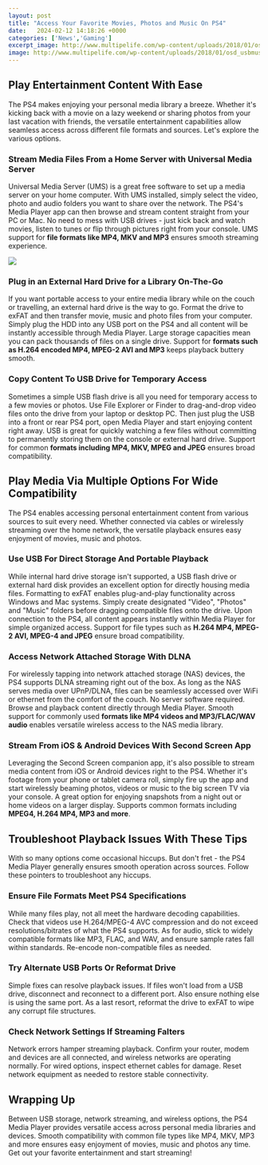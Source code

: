 ```yaml
---
layout: post
title: "Access Your Favorite Movies, Photos and Music On PS4"
date:   2024-02-12 14:18:26 +0000
categories: ['News','Gaming']
excerpt_image: http://www.multipelife.com/wp-content/uploads/2018/01/osd_usbmusic.jpg
image: http://www.multipelife.com/wp-content/uploads/2018/01/osd_usbmusic.jpg
---
```


## Play Entertainment Content With Ease  
The PS4 makes enjoying your personal media library a breeze. Whether it's kicking back with a movie on a lazy weekend or sharing photos from your last vacation with friends, the versatile entertainment capabilities allow seamless access across different file formats and sources. Let's explore the various options.
### **Stream Media Files From a Home Server with Universal Media Server** 
Universal Media Server (UMS) is a great free software to set up a media server on your home computer. With UMS installed, simply select the video, photo and audio folders you want to share over the network. The PS4's Media Player app can then browse and stream content straight from your PC or Mac. No need to mess with USB drives - just kick back and watch movies, listen to tunes or flip through pictures right from your console. UMS support for **file formats like MP4, MKV and MP3** ensures smooth streaming experience. 

![](http://images.pushsquare.com/news/2015/06/guide_how_to_view_photos_play_music_and_watch_videos_with_ps4_media_player/attachment/2/original.jpg)
### **Plug in an External Hard Drive for a Library On-The-Go**
If you want portable access to your entire media library while on the couch or travelling, an external hard drive is the way to go. Format the drive to exFAT and then transfer movie, music and photo files from your computer. Simply plug the HDD into any USB port on the PS4 and all content will be instantly accessible through Media Player. Large storage capacities mean you can pack thousands of files on a single drive. Support for **formats such as H.264 encoded MP4, MPEG-2 AVI and MP3** keeps playback buttery smooth.
### **Copy Content To USB Drive for Temporary Access**
Sometimes a simple USB flash drive is all you need for temporary access to a few movies or photos. Use File Explorer or Finder to drag-and-drop video files onto the drive from your laptop or desktop PC. Then just plug the USB into a front or rear PS4 port, open Media Player and start enjoying content right away. USB is great for quickly watching a few files without committing to permanently storing them on the console or external hard drive. Support for common **formats including MP4, MKV, MPEG and JPEG** ensures broad compatibility.
## Play Media Via Multiple Options For Wide Compatibility  
The PS4 enables accessing personal entertainment content from various sources to suit every need. Whether connected via cables or wirelessly streaming over the home network, the versatile playback ensures easy enjoyment of movies, music and photos.
### **Use USB For Direct Storage And Portable Playback** 
While internal hard drive storage isn't supported, a USB flash drive or external hard disk provides an excellent option for directly housing media files. Formatting to exFAT enables plug-and-play functionality across Windows and Mac systems. Simply create designated "Video", "Photos" and "Music" folders before dragging compatible files onto the drive. Upon connection to the PS4, all content appears instantly within Media Player for simple organized access. Support for file types such as **H.264 MP4, MPEG-2 AVI, MPEG-4 and JPEG** ensure broad compatibility. 
### **Access Network Attached Storage With DLNA**  
For wirelessly tapping into network attached storage (NAS) devices, the PS4 supports DLNA streaming right out of the box. As long as the NAS serves media over UPnP/DLNA, files can be seamlessly accessed over WiFi or ethernet from the comfort of the couch. No server software required. Browse and playback content directly through Media Player. Smooth support for commonly used **formats like MP4 videos and MP3/FLAC/WAV audio** enables versatile wireless access to the NAS media library.
### **Stream From iOS & Android Devices With Second Screen App**
Leveraging the Second Screen companion app, it's also possible to stream media content from iOS or Android devices right to the PS4. Whether it's footage from your phone or tablet camera roll, simply fire up the app and start wirelessly beaming photos, videos or music to the big screen TV via your console. A great option for enjoying snapshots from a night out or home videos on a larger display. Supports common formats including **MPEG4, H.264 MP4, MP3 and more**.
## Troubleshoot Playback Issues With These Tips
With so many options come occasional hiccups. But don't fret - the PS4 Media Player generally ensures smooth operation across sources. Follow these pointers to troubleshoot any hiccups.
### **Ensure File Formats Meet PS4 Specifications** 
While many files play, not all meet the hardware decoding capabilities. Check that videos use H.264/MPEG-4 AVC compression and do not exceed resolutions/bitrates of what the PS4 supports. As for audio, stick to widely compatible formats like MP3, FLAC, and WAV, and ensure sample rates fall within standards. Re-encode non-compatible files as needed.
### **Try Alternate USB Ports Or Reformat Drive**
Simple fixes can resolve playback issues. If files won't load from a USB drive, disconnect and reconnect to a different port. Also ensure nothing else is using the same port. As a last resort, reformat the drive to exFAT to wipe any corrupt file structures. 
### **Check Network Settings If Streaming Falters**  
Network errors hamper streaming playback. Confirm your router, modem and devices are all connected, and wireless networks are operating normally. For wired options, inspect ethernet cables for damage. Reset network equipment as needed to restore stable connectivity.
## Wrapping Up
Between USB storage, network streaming, and wireless options, the PS4 Media Player provides versatile access across personal media libraries and devices. Smooth compatibility with common file types like MP4, MKV, MP3 and more ensures easy enjoyment of movies, music and photos any time. Get out your favorite entertainment and start streaming!
